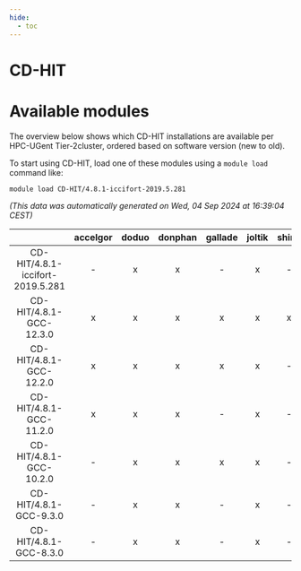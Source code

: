```yaml
---
hide:
  - toc
---
```


CD-HIT
======

# Available modules


The overview below shows which CD-HIT installations are available per HPC-UGent Tier-2cluster, ordered based on software version (new to old).

To start using CD-HIT, load one of these modules using a `module load` command like:

```shell
module load CD-HIT/4.8.1-iccifort-2019.5.281
```

*(This data was automatically generated on Wed, 04 Sep 2024 at 16:39:04 CEST)*  

| |accelgor|doduo|donphan|gallade|joltik|shinx|skitty|
| :---: | :---: | :---: | :---: | :---: | :---: | :---: | :---: |
|CD-HIT/4.8.1-iccifort-2019.5.281|-|x|x|-|x|-|x|
|CD-HIT/4.8.1-GCC-12.3.0|x|x|x|x|x|x|x|
|CD-HIT/4.8.1-GCC-12.2.0|x|x|x|x|x|-|x|
|CD-HIT/4.8.1-GCC-11.2.0|x|x|x|-|x|-|x|
|CD-HIT/4.8.1-GCC-10.2.0|-|x|x|x|x|-|x|
|CD-HIT/4.8.1-GCC-9.3.0|-|x|x|-|x|-|x|
|CD-HIT/4.8.1-GCC-8.3.0|-|x|x|-|x|-|x|
